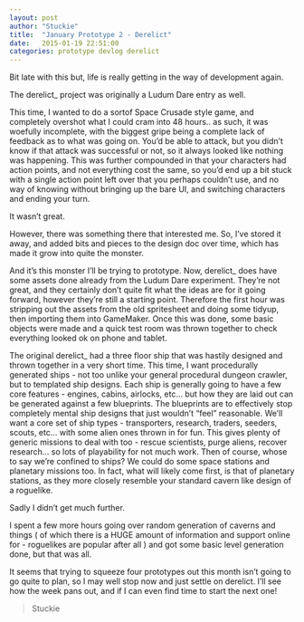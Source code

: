 ```yaml
---
layout: post
author: "Stuckie"
title:  "January Prototype 2 - Derelict"
date:   2015-01-19 22:51:00
categories: prototype devlog derelict
---
```


Bit late with this but, life is really getting in the way of development again.

The derelict_ project was originally a Ludum Dare entry as well.

This time, I wanted to do a sortof Space Crusade style game, and completely overshot what I could cram into 48 hours.. as such, it was woefully incomplete, with the biggest gripe being a complete lack of feedback as to what was going on. You’d be able to attack, but you didn’t know if that attack was successful or not, so it always looked like nothing was happening. This was further compounded in that your characters had action points, and not everything cost the same, so you’d end up a bit stuck with a single action point left over that you perhaps couldn’t use, and no way of knowing without bringing up the bare UI, and switching characters and ending your turn.

It wasn’t great.

However, there was something there that interested me. So, I’ve stored it away, and added bits and pieces to the design doc over time, which has made it grow into quite the monster.

And it’s this monster I’ll be trying to prototype. Now, derelict_ does have some assets done already from the Ludum Dare experiment. They’re not great, and they certainly don’t quite fit what the ideas are for it going forward, however they’re still a starting point. Therefore the first hour was stripping out the assets from the old spritesheet and doing some tidyup, then importing them into GameMaker. Once this was done, some basic objects were made and a quick test room was thrown together to check everything looked ok on phone and tablet.

The original derelict_ had a three floor ship that was hastily designed and thrown together in a very short time. This time, I want procedurally generated ships - not too unlike your general procedural dungeon crawler, but to templated ship designs. Each ship is generally going to have a few core features - engines, cabins, airlocks, etc… but how they are laid out can be generated against a few blueprints. The blueprints are to effectively stop completely mental ship designs that just wouldn’t “feel” reasonable. We’ll want a core set of ship types - transporters, research, traders, seeders, scouts, etc… with some alien ones thrown in for fun. This gives plenty of generic missions to deal with too - rescue scientists, purge aliens, recover research… so lots of playability for not much work. Then of course, whose to say we’re confined to ships? We could do some space stations and planetary missions too. In fact, what will likely come first, is that of planetary stations, as they more closely resemble your standard cavern like design of a roguelike.

Sadly I didn’t get much further.

I spent a few more hours going over random generation of caverns and things ( of which there is a HUGE amount of information and support online for - roguelikes are popular after all ) and got some basic level generation done, but that was all.

It seems that trying to squeeze four prototypes out this month isn’t going to go quite to plan, so I may well stop now and just settle on derelict. I’ll see how the week pans out, and if I can even find time to start the next one!

> Stuckie